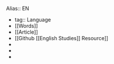Alias:: EN

- tag:: Language
- [[Words]]
- [[Article]]
- [[Github [[English Studies]] Resource]]
-
-
-